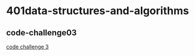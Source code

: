 # 401data-structures-and-algorithms


## code-challenge03

[code challenge 3](array-binary-search/README.md)
